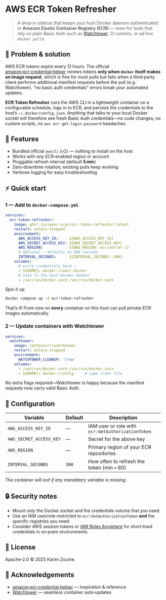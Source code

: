 # AWS ECR Token Refresher

> A drop‑in sidecar that keeps your host Docker daemon authenticated
> to **Amazon Elastic Container Registry (ECR)** — even for tools that
> rely on plain Basic Auth such as [Watchtower](https://github.com/containrrr/watchtower), CI runners, or ad‑hoc
> `docker pull`s.

## 🚀 Problem & solution

AWS ECR tokens expire every 12 hours.
The official [amazon‑ecr‑credential‑helper](https://github.com/awslabs/amazon-ecr-credential-helper) renews tokens **only when
`docker` itself makes an image request**, which is fine for most pulls
but fails when a third‑party client performs additional manifest
requests before the pull (e.g. Watchtower).
“no basic auth credentials” errors break your automated updates.

**ECR Token Refresher** runs the AWS CLI in a lightweight container on a
configurable schedule, logs in to ECR, and persists the credentials to
the host’s `~/.docker/config.json`.
Anything that talks to your local Docker socket will therefore see
fresh Basic Auth credentials—no code changes, no custom scripts,
no `aws ecr get-login-password` headaches.

## 🧰 Features

- Bundled official `awscli` (v2) — nothing to install on the host
- Works with *any* ECR‑enabled region or account
- Pluggable refresh interval (default **5 min**)
- Zero‑downtime rotation; existing pulls keep working
- Verbose logging for easy troubleshooting

## ⚡ Quick start

### 1 — Add to `docker-compose.yml`

```yaml
services:
  ecr-token-refresher:
    image: ghcr.io/<your-org>/ecr-token-refresher:latest
    restart: unless-stopped
    environment:
      AWS_ACCESS_KEY_ID:     ${AWS_ACCESS_KEY_ID}
      AWS_SECRET_ACCESS_KEY: ${AWS_SECRET_ACCESS_KEY}
      AWS_REGION:            ${AWS_REGION:-eu-central-1}
      # Optional — defaults to 300 seconds
      INTERVAL_SECONDS:      ${INTERVAL_SECONDS:-300}
    volumes:
      # write credentials here ⤵
      - ${HOME}/.docker:/root/.docker
      # talk to the host Docker daemon
      - /var/run/docker.sock:/var/run/docker.sock
```

Spin it up:

```bash
docker compose up -d ecr-token-refresher
```

That’s it! From now on **every** container on this host can pull
private ECR images automatically.

### 2 — Update containers with Watchtower

```yaml
services:
  watchtower:
    image: containrrr/watchtower
    restart: unless-stopped
    environment:
      WATCHTOWER_CLEANUP: 'true'
    volumes:
      - /var/run/docker.sock:/var/run/docker.sock
      - ${HOME}/.docker:/config     # same creds file
```

No extra flags required—Watchtower is happy because the manifest
requests now carry valid Basic Auth.

## 🔧 Configuration

| Variable                | Default | Description                                       |
| ----------------------- | ------- | ------------------------------------------------- |
| `AWS_ACCESS_KEY_ID`     | —       | IAM user or role with `ecr:GetAuthorizationToken` |
| `AWS_SECRET_ACCESS_KEY` | —       | Secret for the above key                          |
| `AWS_REGION`            | —       | Primary region of your ECR repositories           |
| `INTERVAL_SECONDS`      | `300`   | How often to refresh the token (min = 60)         |

*The container will exit if any mandatory variable is missing.*

## 🔒 Security notes

- Mount *only* the Docker socket and the credentials volume that you
  need.
- Use an IAM user/role restricted to
  `ecr:GetAuthorizationToken` **and** the specific registries you need.
- Consider AWS session tokens or [IAM Roles Anywhere](https://docs.aws.amazon.com/IAM/latest/UserGuide/id_roles_anywhere.html) for short‑lived
  credentials in on‑prem environments.

## 📜 License

Apache‑2.0 © 2025 Karim Zouine.

## 🤝 Acknowledgements

- [amazon‑ecr‑credential‑helper](https://github.com/awslabs/amazon-ecr-credential-helper) — inspiration & reference
- [Watchtower](https://github.com/containrrr/watchtower) — seamless container auto‑updates
